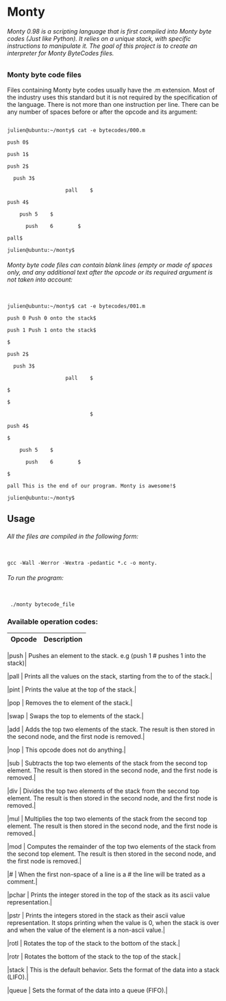 # Monty

###### Monty 0.98 is a scripting language that is first compiled into Monty byte codes (Just like Python). It relies on a unique stack, with specific instructions to manipulate it. The goal of this project is to create an interpreter for Monty ByteCodes files.

### Monty byte code files


Files containing Monty byte codes usually have the .m extension. Most of the industry uses this standard but it is not required by the specification of the language. There is not more than one instruction per line. There can be any number of spaces before or after the opcode and its argument:

```

julien@ubuntu:~/monty$ cat -e bytecodes/000.m

push 0$

push 1$

push 2$

  push 3$

                   pall    $

push 4$

    push 5    $

      push    6        $

pall$

julien@ubuntu:~/monty$

```

###### Monty byte code files can contain blank lines (empty or made of spaces only, and any additional text after the opcode or its required argument is not taken into account:

```

julien@ubuntu:~/monty$ cat -e bytecodes/001.m

push 0 Push 0 onto the stack$

push 1 Push 1 onto the stack$

$

push 2$

  push 3$

                   pall    $

$

$

                           $

push 4$

$

    push 5    $

      push    6        $

$

pall This is the end of our program. Monty is awesome!$

julien@ubuntu:~/monty$

```

## Usage


###### All the files are compiled in the following form:

```
 
gcc -Wall -Werror -Wextra -pedantic *.c -o monty.

```


###### To run the program:

```

 ./monty bytecode_file

```

### Available operation codes:



|Opcode | Description|
|---|---|

|push |	Pushes an element to the stack. e.g (push 1 # pushes 1 into the stack)|

|pall | Prints all the values on the stack, starting from the to of the stack.|

|pint |	Prints the value at the top of the stack.|

|pop | Removes the to element of the stack.|

|swap |	Swaps the top to elements of the stack.|

|add | Adds the top two elements of the stack. The result is then stored in the second node, and the first node is removed.|

|nop |	This opcode does not do anything.|

|sub | Subtracts the top two elements of the stack from the second top element. The result is then stored in the second node, and the first node is removed.|

|div |	Divides the top two elements of the stack from the second top element. The result is then stored in the second node, and the first node is removed.|

|mul | Multiplies the top two elements of the stack from the second top element. The result is then stored in the second node, and the first node is removed.|

|mod | Computes the remainder of the top two elements of the stack from the second top element. The result is then stored in the second node, and the first node is removed.|

|# |	When the first non-space of a line is a # the line will be trated as a comment.|

|pchar | Prints the integer stored in the top of the stack as its ascii value representation.|

|pstr |	Prints the integers stored in the stack as their ascii value representation. It stops printing when the value is 0, when the stack is over and when the value of the element is a non-ascii value.|

|rotl |	Rotates the top of the stack to the bottom of the stack.|

|rotr |	Rotates the bottom of the stack to the top of the stack.|

|stack | This is the default behavior. Sets the format of the data into a stack (LIFO).|

|queue |	Sets the format of the data into a queue (FIFO).|
